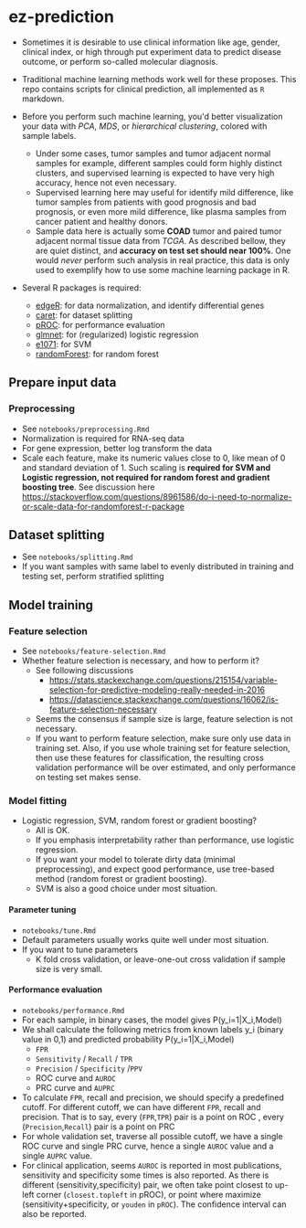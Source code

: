 # ez-prediction
- Sometimes it is desirable to use clinical information like age, gender, clinical index, or high through put experiment data to predict disease outcome, or perform so-called molecular diagnosis. 

- Traditional machine learning methods work well for these proposes. This repo contains scripts for clinical prediction, all implemented as `R` markdown.

- Before you perform such machine learning, you'd better visualization your data with *PCA*, *MDS*, or *hierarchical clustering*, colored with sample labels. 
  - Under some cases, tumor samples and tumor adjacent normal samples for example, different samples could form highly distinct clusters, and supervised learning is expected to have very high accuracy, hence not even necessary. 
  - Supervised learning here may useful for identify mild difference, like tumor samples from patients with good prognosis and bad prognosis, or even more mild difference, like plasma samples from cancer patient and healthy donors.
  - Sample data here is actually some **COAD** tumor and paired tumor adjacent normal tissue data from *TCGA*. As described bellow, they are quiet distinct, and **accuracy on test set should near 100%**. One would *never* perform such analysis in real practice, this data is only used to exemplify how to use some machine learning package in R.
  
- Several R packages is required:

  - [edgeR](https://bioconductor.org/packages/release/bioc/html/edgeR.html): for data normalization, and identify differential genes
  - [caret](https://topepo.github.io/caret/): for dataset splitting
  - [pROC](https://cran.r-project.org/web/packages/pROC/index.html): for performance evaluation
  - [glmnet](https://cran.r-project.org/web/packages/glmnet/index.html): for (regularized) logistic regression
  - [e1071](https://cran.r-project.org/web/packages/e1071/index.html): for SVM
  - [randomForest](https://cran.r-project.org/web/packages/randomForest/index.html): for random forest

## Prepare input data
### Preprocessing

- See `notebooks/preprocessing.Rmd`
- Normalization is required for RNA-seq data
- For gene expression, better log transform the data
- Scale each feature, make its numeric values close to 0, like mean of 0 and standard deviation of 1.  Such scaling is **required for SVM and Logistic regression, not required for random forest and gradient boosting tree**. See discussion here <https://stackoverflow.com/questions/8961586/do-i-need-to-normalize-or-scale-data-for-randomforest-r-package>

## Dataset splitting

- See `notebooks/splitting.Rmd`
- If you want samples with same label to evenly distributed in training and testing set, perform stratified splitting 

## Model training 

### Feature selection
- See `notebooks/feature-selection.Rmd`
- Whether feature selection is necessary, and how to perform it?
  - See following discussions
    - <https://stats.stackexchange.com/questions/215154/variable-selection-for-predictive-modeling-really-needed-in-2016>
    - <https://datascience.stackexchange.com/questions/16062/is-feature-selection-necessary>
  - Seems the consensus if sample size is large, feature selection is not necessary.
  - If you want to perform feature selection, make sure only use data in training set. Also, if you use whole training set for feature selection, then use these features for classification, the resulting cross validation performance will be over estimated, and only performance on testing set makes sense.

### Model fitting
- Logistic regression, SVM, random forest or gradient boosting?
  - All is OK. 
  - If you emphasis interpretability rather than performance, use logistic regression. 
  - If you want your model to tolerate dirty data (minimal preprocessing), and expect good performance, use tree-based method (random forest or gradient boosting).
  - SVM is also a good choice under most situation.

#### Parameter tuning

- `notebooks/tune.Rmd`
- Default parameters usually works quite well under most situation.
- If you want to tune parameters
  - K fold cross validation, or leave-one-out cross validation if sample size is very small.

#### Performance evaluation
- `notebooks/performance.Rmd`
- For each sample, in binary cases, the model gives P(y_i=1|X_i,Model)
- We shall calculate the following metrics from known labels y_i (binary value in 0,1) and predicted probability P(y_i=1|X_i,Model) 
  - `FPR`
  - `Sensitivity` / `Recall` / `TPR`
  - `Precision` / `Specificity` /`PPV`
  - ROC curve and `AUROC`
  - PRC curve and `AUPRC`
- To calculate `FPR`, recall and precision, we should specify a predefined cutoff. For different cutoff, we can have different `FPR`, recall and precision. That is to say, every (`FPR`,`TPR`) pair is a point on ROC , every  (`Precision`,`Recall`) pair is a point on PRC 
- For whole validation set, traverse all possible cutoff, we have a single ROC curve and single PRC curve, hence a single `AUROC` value and a single `AUPRC` value.
- For clinical application, seems `AUROC`  is reported in most publications, sensitivity  and specificity some times is also reported. As there is different (sensitivity,specificity) pair, we often take point closest to up-left corner (`closest.topleft` in pROC), or point where maximize (sensitivity+specificity, or `youden` in `pROC`). The confidence interval can also be reported.












